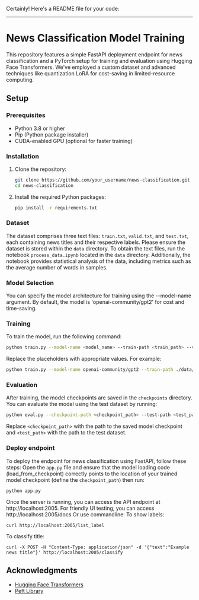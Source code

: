 Certainly! Here's a README file for your code:

---

# News Classification Model Training

This repository features a simple FastAPI deployment endpoint for news classification and a PyTorch setup for training and evaluation using Hugging Face Transformers. We've employed a custom dataset and advanced techniques like quantization LoRA for cost-saving in limited-resource computing.

## Setup

### Prerequisites

- Python 3.8 or higher
- Pip (Python package installer)
- CUDA-enabled GPU (optional for faster training)

### Installation

1. Clone the repository:

    ```bash
    git clone https://github.com/your_username/news-classification.git
    cd news-classification
    ```

2. Install the required Python packages:

    ```bash
    pip install -r requirements.txt
    ```

### Dataset

The dataset comprises three text files: `train.txt`, `valid.txt`, and `test.txt`, each containing news titles and their respective labels. Please ensure the dataset is stored within the `data` directory. To obtain the text files, run the notebook `process_data.ipynb` located in the `data` directory. Additionally, the notebook provides statistical analysis of the data, including metrics such as the average number of words in samples.

### Model Selection

You can specify the model architecture for training using the --model-name argument. By default, the model is 'openai-community/gpt2' for cost and time-saving.

### Training

To train the model, run the following command:

```bash
python train.py --model-name <model_name> --train-path <train_path> --valid-path <valid_path> --test-path <test_path> --train-batch-size-per-device <train_batch_size> --valid-batch-size-per-device <valid_batch_size> --num_labels <num_labels> --lr <learning_rate> --num-epochs <num_epochs> --quantization-mode <quantization_mode> --lora-r <lora_r> --logging-dir <logging_dir>
```

Replace the placeholders with appropriate values. For example:

```bash
python train.py --model-name openai-community/gpt2 --train-path ./data/train.txt --valid-path ./data/valid.txt --test-path ./data/test.txt --train-batch-size-per-device 16 --valid-batch-size-per-device 128 --num_labels 4 --lr 1e-4 --num-epochs 20 --quantization-mode 8bit --lora-r 16 --logging-dir ./logs
```

### Evaluation

After training, the model checkpoints are saved in the `checkpoints` directory. You can evaluate the model using the test dataset by running:

```bash
python eval.py --checkpoint-path <checkpoint_path> --test-path <test_path>
```

Replace `<checkpoint_path>` with the path to the saved model checkpoint and `<test_path>` with the path to the test dataset.

### Deploy endpoint

To deploy the endpoint for news classification using FastAPI, follow these steps:
Open the `app.py` file and ensure that the model loading code (load_from_checkpoint) correctly points to the location of your trained model checkpoint (define the `checkpoint_path`) then run:
```
python app.py
```
Once the server is running, you can access the API endpoint at http://localhost:2005. 
For friendly UI testing, you can access http://localhost:2005/docs 
Or use commandline:
To show labels:
```
curl http://localhost:2005/list_label
``` 
To classify title:
```
curl -X POST -H "Content-Type: application/json" -d '{"text":"Example news title"}' http://localhost:2005/classify
```
## Acknowledgments

- [Hugging Face Transformers](https://github.com/huggingface/transformers)
- [Peft Library](https://github.com/google-research/peft)
